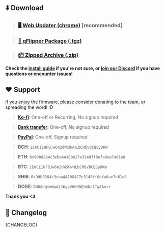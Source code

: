 ## ⬇️ Download
>### [🖥️ Web Updater (chrome)](https://momentum-fw.dev/update) [recommended]

>### [🐬 qFlipper Package (.tgz)](https://github.com/Next-Flip/Momentum-Firmware/releases/download/{VERSION_TAG}/{ARTIFACT_TGZ})

>### [📦 Zipped Archive (.zip)](https://github.com/Next-Flip/Momentum-Firmware/releases/download/{VERSION_TAG}/{ARTIFACT_ZIP})

**Check the [install guide](https://github.com/Next-Flip/Momentum-Firmware#install) if you're not sure, or [join our Discord](https://discord.gg/momentum) if you have questions or encounter issues!**

## ❤️ Support
If you enjoy the firmware, please consider donating to the team, or spreading the word! :D

> **[Ko-fi](https://ko-fi.com/willyjl)**: One-off or Recurring, No signup required

> **[Bank transfer](https://bunq.me/WillyJL)**: One-off, No signup required

> **[PayPal](https://paypal.me/willyjl1)**: One-off, Signup required

> **BCH**: `1EnCi1HF8Jw6m2dWSUwHLbCRbVBCQSyDKm`

> **ETH**: `0x90b8284c3eba44108427e3148ff8efa0ae7a61a8`

> **BTC**: `1EnCi1HF8Jw6m2dWSUwHLbCRbVBCQSyDKm`

> **SHIB**: `0x90b8284c3eba44108427e3148ff8efa0ae7a61a8`

> **DOGE**: `DNUdUqtmWaAiJ6yoV6hRNEh6Nn1Tg4Aorr`

**Thank you <3**

## 🚀 Changelog
{CHANGELOG}
